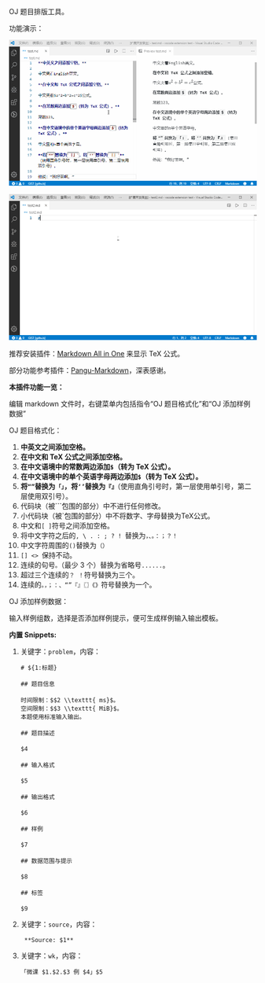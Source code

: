 OJ 题目排版工具。

功能演示：

![](https://raw.githubusercontent.com/1024th/vscode-OJ-format/master/assets/1.gif)

![](https://raw.githubusercontent.com/1024th/vscode-OJ-format/master/assets/2.gif)

推荐安装插件：[Markdown All in One](https://marketplace.visualstudio.com/items?itemName=yzhang.markdown-all-in-one) 来显示 TeX 公式。

部分功能参考插件：[Pangu-Markdown](https://marketplace.visualstudio.com/items?itemName=xlthu.Pangu-Markdown)，深表感谢。

**本插件功能一览：**

编辑 markdown 文件时，右键菜单内包括指令“OJ 题目格式化”和“OJ 添加样例数据”

OJ 题目格式化：

1. **中英文之间添加空格。**
2. **在中文和 TeX 公式之间添加空格。**
3. **在中文语境中的常数两边添加`$`（转为 TeX 公式）。**
4. **在中文语境中的单个英语字母两边添加`$`（转为 TeX 公式）。**
5. **将`“”`替换为`「」`，将`‘’`替换为`『』`**（使用直角引号时，第一层使用单引号，第二层使用双引号）。
6. 代码块（被\`\`\`包围的部分）中不进行任何修改。
7. 小代码块（被\`包围的部分）中不将数字、字母替换为TeX公式。
8. 中文和`[ ]`符号之间添加空格。
9.  将中文字符之后的`, \ . : ; ? ! `替换为`，、。：；？！`
10. 中文字符周围的`()`替换为`（）`
11. `[] <> `保持不动。
12. 连续的句号`。`（最少 3 个）替换为省略号`......`。
13. 超过三个连续的`？ ！`符号替换为三个。
14. 连续的`。，；：、“”『』〖〗《》`符号替换为一个。
    
OJ 添加样例数据：

输入样例组数，选择是否添加样例提示，便可生成样例输入输出模板。

**内置 Snippets:** 

1. 关键字：`problem`，内容：

    ```plain
    # ${1:标题}
    
    ## 题目信息

    时间限制：$$2 \\texttt{ ms}$。  
    空间限制：$$3 \\texttt{ MiB}$。  
    本题使用标准输入输出。
    
    ## 题目描述
    
    $4
    
    ## 输入格式
    
    $5
    
    ## 输出格式
    
    $6
    
    ## 样例
    
    $7
    
    ## 数据范围与提示
    
    $8

    ## 标签

    $9
    ```

2. 关键字：`source`，内容：

        **Source: $1**

3. 关键字：`wk`，内容：

    ```plain
    「微课 $1.$2.$3 例 $4」$5
    ```
